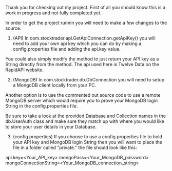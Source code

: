 Thank you for checking out my project. First of all you should know this is a work in progress and not fully completed yet.

In order to get the project runnin you will need to make a few changes to the source.

1. (API)
In com.stocktrader.api.GetApiConnection.getApiKey() you will need to add your own api key which you can do by 
making a config.properties file and adding the api.key value.

You could also simply modify the method to just return your API key as a String directly from the method.
The api used here is Twelve Data on the RapidAPI website.

2. (MongoDB)
In com.stocktrader.db.DbConnection you will need to setup a MongoDB client locally from your PC.

Another option is to use the commented out source code to use a remote MongoDB server which would require
you to prove your MongoDB login String in the config.properties file.

Be sure to take a look at the provided Database and Collection names in the db.UserAuth class and make sure they match
up with where you would like to store your user details in your Database.

3. (config.properties)
If you choose to use a config.properties file to hold your API key and MongoDB login String then you will want to
place the file in a folder called "private." the file should look like this:

api.key=<Your_API_key>
mongoPass=<Your_MongoDB_password>
mongoConnectionString=<Your_MongoDB_connection_string>
